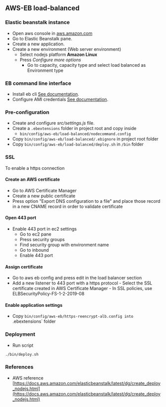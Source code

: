 ## AWS-EB load-balanced

### Elastic beanstalk instance

-   Open aws console in [aws.amazon.com](https://aws.amazon.com)
-   Go to Elastic Beanstalk pane.
-   Create a new application.
-   Create a new environment (Web server environment)
    -   Select nodejs platform **Amazon Linux**
    -   Press *Configure more options* 
        -   Go to capacity, capacity type and select load balanced as Environment type
        
### EB command line interface

-   Install eb cli [See documentation](https://docs.aws.amazon.com/es_es/elasticbeanstalk/latest/dg/eb-cli3-install.html).
-   Configure AMI credentials [See documentation](https://docs.aws.amazon.com/es_es/general/latest/gr/managing-aws-access-keys.html).

### Pre-configuration

-   Create and configure *src/settings.js* file.
-   Create a `.ebextensions` folder in project root and copy inside
    -   `bin/config/aws-eb/load-balanced/nodecommand.config`
-   Copy `bin/config/aws-eb/load-balanced/.ebignore` in project root folder
-   Copy `bin/config/aws-eb/load-balanced/deploy.sh` in `/bin` folder

### SSL

To enable a https connection

#### Create an AWS certificate

-   Go to AWS Certificate Manager
-   Create a new public certificate
-   Press option "Export DNS configuration to a file" and place those record in a new CNAME record in order to validate certificate

#### Open 443 port 

-   Enable 443 port in ec2 settings
    -   Go to ec2 pane 
    -   Press security groups
    -   Find security group with environment name
    -   Go to inbound
    -   Enable 443 port

#### Assign certificate

-    Go to aws eb config and press edit in the load balancer section
-    Add a new listener to 443 port with a https protocol 
    -   Select the SSL certificate created in AWS Certificate Manager
    -   In SSL policies, use ELBSecurityPolicy-FS-1-2-2019-08

#### Enable application settings

-    Copy `bin/config/aws-eb/https-reencrypt-alb.config into `.ebextensions` folder

### Deployment

-   Run script
```bash
./bin/deploy.sh
```

### References
-   AWS reference [https://docs.aws.amazon.com/elasticbeanstalk/latest/dg/create_deploy_nodejs.html](https://docs.aws.amazon.com/elasticbeanstalk/latest/dg/create_deploy_nodejs.html)